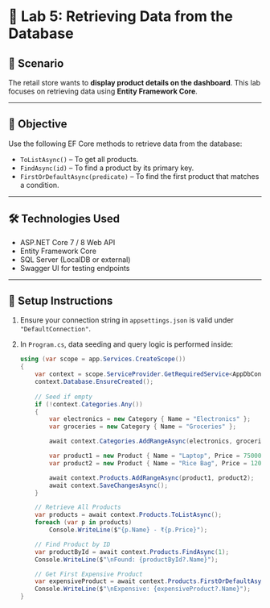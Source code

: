﻿# 🧪 Lab 5: Retrieving Data from the Database

## 📌 Scenario
The retail store wants to **display product details on the dashboard**. This lab focuses on retrieving data using **Entity Framework Core**.

---

## 🎯 Objective
Use the following EF Core methods to retrieve data from the database:
- `ToListAsync()` – To get all products.
- `FindAsync(id)` – To find a product by its primary key.
- `FirstOrDefaultAsync(predicate)` – To find the first product that matches a condition.

---

## 🛠️ Technologies Used
- ASP.NET Core 7 / 8 Web API
- Entity Framework Core
- SQL Server (LocalDB or external)
- Swagger UI for testing endpoints

---

## 🚀 Setup Instructions

1. Ensure your connection string in `appsettings.json` is valid under `"DefaultConnection"`.

2. In `Program.cs`, data seeding and query logic is performed inside:
   ```csharp
   using (var scope = app.Services.CreateScope())
   {
       var context = scope.ServiceProvider.GetRequiredService<AppDbContext>();
       context.Database.EnsureCreated();
       
       // Seed if empty
       if (!context.Categories.Any())
       {
           var electronics = new Category { Name = "Electronics" };
           var groceries = new Category { Name = "Groceries" };

           await context.Categories.AddRangeAsync(electronics, groceries);

           var product1 = new Product { Name = "Laptop", Price = 75000, Category = electronics };
           var product2 = new Product { Name = "Rice Bag", Price = 1200, Category = groceries };

           await context.Products.AddRangeAsync(product1, product2);
           await context.SaveChangesAsync();
       }

       // Retrieve All Products
       var products = await context.Products.ToListAsync();
       foreach (var p in products)
           Console.WriteLine($"{p.Name} - ₹{p.Price}");

       // Find Product by ID
       var productById = await context.Products.FindAsync(1);
       Console.WriteLine($"\nFound: {productById?.Name}");

       // Get First Expensive Product
       var expensiveProduct = await context.Products.FirstOrDefaultAsync(p => p.Price > 50000);
       Console.WriteLine($"\nExpensive: {expensiveProduct?.Name}");
   }
